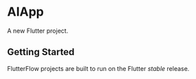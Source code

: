 # AIApp

A new Flutter project.

## Getting Started

FlutterFlow projects are built to run on the Flutter _stable_ release.
